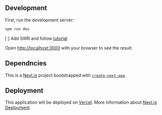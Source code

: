 ## Development

First, run the development server:

```bash
npm run dev
```

[ ] Add SWR and follow [tutorial](https://www.smashingmagazine.com/2020/06/introduction-swr-react-hooks-remote-data-fetching/)

Open [http://localhost:3000](http://localhost:3000) with your browser to see the result.

## Dependncies

This is a [Next.js](https://nextjs.org/) project bootstrapped with [`create-next-app`](https://github.com/vercel/next.js/tree/canary/packages/create-next-app).

## Deployment

This application will be deployed on [Vercel](https://vercel.com/new?utm_medium=default-template&filter=next.js&utm_source=create-next-app&utm_campaign=create-next-app-readme).
More information about [Next.js Deployment](https://nextjs.org/docs/deployment).
